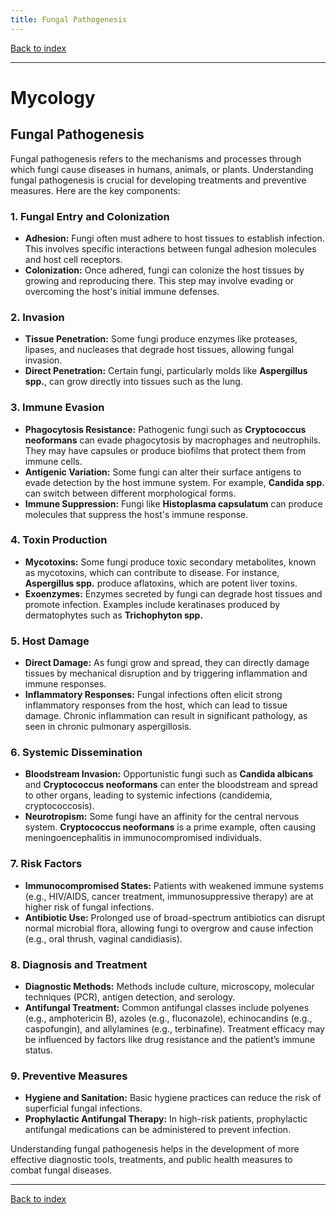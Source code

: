 ```yaml
---
title: Fungal Pathogenesis
---
```


[Back to index](index.html)

---
# Mycology
## Fungal Pathogenesis

Fungal pathogenesis refers to the mechanisms and processes through which fungi cause diseases in humans, animals, or plants. Understanding fungal pathogenesis is crucial for developing treatments and preventive measures. Here are the key components:

### 1. **Fungal Entry and Colonization**
- **Adhesion:** Fungi often must adhere to host tissues to establish infection. This involves specific interactions between fungal adhesion molecules and host cell receptors.
- **Colonization:** Once adhered, fungi can colonize the host tissues by growing and reproducing there. This step may involve evading or overcoming the host's initial immune defenses.

### 2. **Invasion**
- **Tissue Penetration:** Some fungi produce enzymes like proteases, lipases, and nucleases that degrade host tissues, allowing fungal invasion.
- **Direct Penetration:** Certain fungi, particularly molds like **Aspergillus spp.**, can grow directly into tissues such as the lung.

### 3. **Immune Evasion**
- **Phagocytosis Resistance:** Pathogenic fungi such as **Cryptococcus neoformans** can evade phagocytosis by macrophages and neutrophils. They may have capsules or produce biofilms that protect them from immune cells.
- **Antigenic Variation:** Some fungi can alter their surface antigens to evade detection by the host immune system. For example, **Candida spp.** can switch between different morphological forms.
- **Immune Suppression:** Fungi like **Histoplasma capsulatum** can produce molecules that suppress the host's immune response.

### 4. **Toxin Production**
- **Mycotoxins:** Some fungi produce toxic secondary metabolites, known as mycotoxins, which can contribute to disease. For instance, **Aspergillus spp.** produce aflatoxins, which are potent liver toxins.
- **Exoenzymes:** Enzymes secreted by fungi can degrade host tissues and promote infection. Examples include keratinases produced by dermatophytes such as **Trichophyton spp.**

### 5. **Host Damage**
- **Direct Damage:** As fungi grow and spread, they can directly damage tissues by mechanical disruption and by triggering inflammation and immune responses.
- **Inflammatory Responses:** Fungal infections often elicit strong inflammatory responses from the host, which can lead to tissue damage. Chronic inflammation can result in significant pathology, as seen in chronic pulmonary aspergillosis.

### 6. **Systemic Dissemination**
- **Bloodstream Invasion:** Opportunistic fungi such as **Candida albicans** and **Cryptococcus neoformans** can enter the bloodstream and spread to other organs, leading to systemic infections (candidemia, cryptococcosis).
- **Neurotropism:** Some fungi have an affinity for the central nervous system. **Cryptococcus neoformans** is a prime example, often causing meningoencephalitis in immunocompromised individuals.

### 7. **Risk Factors**
- **Immunocompromised States:** Patients with weakened immune systems (e.g., HIV/AIDS, cancer treatment, immunosuppressive therapy) are at higher risk of fungal infections.
- **Antibiotic Use:** Prolonged use of broad-spectrum antibiotics can disrupt normal microbial flora, allowing fungi to overgrow and cause infection (e.g., oral thrush, vaginal candidiasis).

### 8. **Diagnosis and Treatment**
- **Diagnostic Methods:** Methods include culture, microscopy, molecular techniques (PCR), antigen detection, and serology.
- **Antifungal Treatment:** Common antifungal classes include polyenes (e.g., amphotericin B), azoles (e.g., fluconazole), echinocandins (e.g., caspofungin), and allylamines (e.g., terbinafine). Treatment efficacy may be influenced by factors like drug resistance and the patient’s immune status.

### 9. **Preventive Measures**
- **Hygiene and Sanitation:** Basic hygiene practices can reduce the risk of superficial fungal infections.
- **Prophylactic Antifungal Therapy:** In high-risk patients, prophylactic antifungal medications can be administered to prevent infection.

Understanding fungal pathogenesis helps in the development of more effective diagnostic tools, treatments, and public health measures to combat fungal diseases.

---
[Back to index](index.html)
